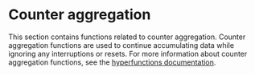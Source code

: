 # Counter aggregation
This section contains functions related to counter aggregation. Counter
aggregation functions are used to continue accumulating data while ignoring any
interruptions or resets. For more information about counter aggregation
functions, see the [hyperfunctions documentation][hyperfunctions-counter-agg].


[hyperfunctions-counter-agg]: timescaledb/:currentVersion:/how-to-guides/hyperfunctions/counter-aggregation/
